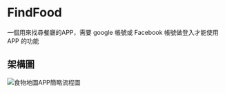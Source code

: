 # FindFood
一個用來找尋餐廳的APP，需要 google 帳號或 Facebook 帳號做登入才能使用 APP 的功能

## 架構圖
![食物地圖APP簡略流程圖](https://github.com/TzuyuLiu/FindFood/assets/48132689/a7687901-da22-4390-864d-61a25d723883)
